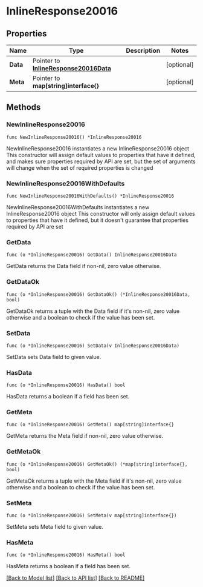 # InlineResponse20016

## Properties

Name | Type | Description | Notes
------------ | ------------- | ------------- | -------------
**Data** | Pointer to [**InlineResponse20016Data**](InlineResponse20016Data.md) |  | [optional] 
**Meta** | Pointer to **map[string]interface{}** |  | [optional] 

## Methods

### NewInlineResponse20016

`func NewInlineResponse20016() *InlineResponse20016`

NewInlineResponse20016 instantiates a new InlineResponse20016 object
This constructor will assign default values to properties that have it defined,
and makes sure properties required by API are set, but the set of arguments
will change when the set of required properties is changed

### NewInlineResponse20016WithDefaults

`func NewInlineResponse20016WithDefaults() *InlineResponse20016`

NewInlineResponse20016WithDefaults instantiates a new InlineResponse20016 object
This constructor will only assign default values to properties that have it defined,
but it doesn't guarantee that properties required by API are set

### GetData

`func (o *InlineResponse20016) GetData() InlineResponse20016Data`

GetData returns the Data field if non-nil, zero value otherwise.

### GetDataOk

`func (o *InlineResponse20016) GetDataOk() (*InlineResponse20016Data, bool)`

GetDataOk returns a tuple with the Data field if it's non-nil, zero value otherwise
and a boolean to check if the value has been set.

### SetData

`func (o *InlineResponse20016) SetData(v InlineResponse20016Data)`

SetData sets Data field to given value.

### HasData

`func (o *InlineResponse20016) HasData() bool`

HasData returns a boolean if a field has been set.

### GetMeta

`func (o *InlineResponse20016) GetMeta() map[string]interface{}`

GetMeta returns the Meta field if non-nil, zero value otherwise.

### GetMetaOk

`func (o *InlineResponse20016) GetMetaOk() (*map[string]interface{}, bool)`

GetMetaOk returns a tuple with the Meta field if it's non-nil, zero value otherwise
and a boolean to check if the value has been set.

### SetMeta

`func (o *InlineResponse20016) SetMeta(v map[string]interface{})`

SetMeta sets Meta field to given value.

### HasMeta

`func (o *InlineResponse20016) HasMeta() bool`

HasMeta returns a boolean if a field has been set.


[[Back to Model list]](../README.md#documentation-for-models) [[Back to API list]](../README.md#documentation-for-api-endpoints) [[Back to README]](../README.md)


